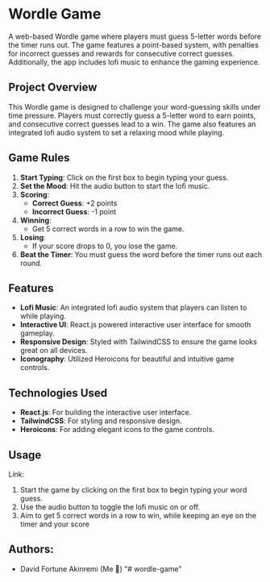 # Wordle Game

A web-based Wordle game where players must guess 5-letter words before the timer runs out. The game features a point-based system, with penalties for incorrect guesses and rewards for consecutive correct guesses. Additionally, the app includes lofi music to enhance the gaming experience.

## Project Overview

This Wordle game is designed to challenge your word-guessing skills under time pressure. Players must correctly guess a 5-letter word to earn points, and consecutive correct guesses lead to a win. The game also features an integrated lofi audio system to set a relaxing mood while playing.

## Game Rules

1. **Start Typing**: Click on the first box to begin typing your guess.
2. **Set the Mood**: Hit the audio button to start the lofi music.
3. **Scoring**:
   - **Correct Guess**: +2 points
   - **Incorrect Guess**: -1 point
4. **Winning**:
   - Get 5 correct words in a row to win the game.
5. **Losing**:
   - If your score drops to 0, you lose the game.
6. **Beat the Timer**: You must guess the word before the timer runs out each round.

## Features

- **Lofi Music**: An integrated lofi audio system that players can listen to while playing.
- **Interactive UI**: React.js powered interactive user interface for smooth gameplay.
- **Responsive Design**: Styled with TailwindCSS to ensure the game looks great on all devices.
- **Iconography**: Utilized Heroicons for beautiful and intuitive game controls.

## Technologies Used

- **React.js**: For building the interactive user interface.
- **TailwindCSS**: For styling and responsive design.
- **Heroicons**: For adding elegant icons to the game controls.

## Usage

Link: 

1. Start the game by clicking on the first box to begin typing your word guess.
2. Use the audio button to toggle the lofi music on or off.
3. Aim to get 5 correct words in a row to win, while keeping an eye on the timer and your score


## Authors:

- David Fortune Akinremi (Me 🙈)
"# wordle-game" 
